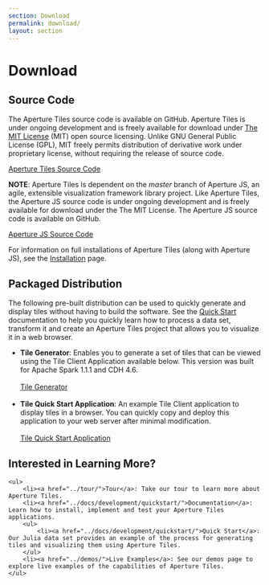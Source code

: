 ```yaml
---
section: Download
permalink: download/
layout: section
---
```


Download
============================

## Source Code ##

The Aperture Tiles source code is available on GitHub. Aperture Tiles is under ongoing development and is freely available for download under [The MIT License](http://www.opensource.org/licenses/MIT) (MIT) open source licensing. Unlike GNU General Public License (GPL), MIT freely permits distribution of derivative work under proprietary license, without requiring the release of source code.

<a href="https://github.com/oculusinfo/aperture-tiles/tree/master" class="download-link">Aperture Tiles Source Code</a>

**NOTE**: Aperture Tiles is dependent on the *master* branch of Aperture JS, an agile, extensible visualization framework library project. Like Aperture Tiles, the Aperture JS source code is under ongoing development and is freely available for download under the The MIT License. The Aperture JS source code is available on GitHub.

<a href="https://github.com/oculusinfo/aperturejs/tree/master" class="download-link">Aperture JS Source Code</a>

For information on full installations of Aperture Tiles (along with Aperture JS), see the [Installation](../docs/development/installation/) page.

## Packaged Distribution ##

The following pre-built distribution can be used to quickly generate and display tiles without having to build the software. See the [Quick Start](../docs/development/quickstart) documentation to help you quickly learn how to process a data set, transform it and create an Aperture Tiles project that allows you to visualize it in a web browser.

- <a name="tile-generator"></a>**Tile Generator**: Enables you to generate a set of tiles that can be viewed using the Tile Client Application available below. This version was built for Apache Spark 1.1.1 and CDH 4.6.
	<br/><br/><a href="http://assets.oculusinfo.com/tiles/downloads/tile-generator-0.5-cdh4.6.0.zip" class="download-link">Tile Generator</a><br/><br/>
- <a name="tile-quick-start-application"></a>**Tile Quick Start Application**: An example Tile Client application to display tiles in a browser. You can quickly copy and deploy this application to your web server after minimal modification.
	<br/><br/><a href="http://assets.oculusinfo.com/tiles/downloads/tile-quickstart-0.5.war" class="download-link">Tile Quick Start Application</a>

<div class="git">
	<h2>Interested in Learning More?</h2>

	<ul>
		<li><a href="../tour/">Tour</a>: Take our tour to learn more about Aperture Tiles.
		<li><a href="../docs/development/quickstart/">Documentation</a>: Learn how to install, implement and test your Aperture Tiles applications.
		<ul>
			<li><a href="../docs/development/quickstart/">Quick Start</a>: Our Julia data set provides an example of the process for generating tiles and visualizing them using Aperture Tiles.
		</ul>
		<li><a href="../demos/">Live Examples</a>: See our demos page to explore live examples of the capabilities of Aperture Tiles.
	</ul>
</div>